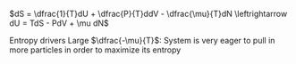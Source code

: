 $dS = \dfrac{1}{T}dU + \dfrac{P}{T}ddV - \dfrac{\mu}{T}dN \leftrightarrow dU = TdS - PdV + \mu dN$

Entropy drivers
	Large $\dfrac{-\mu}{T}$: System is very eager to pull in more particles in order to maximize its entropy

